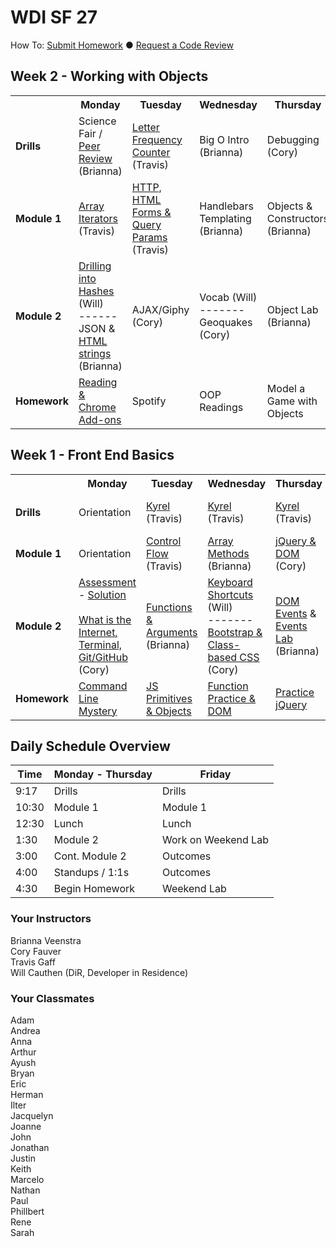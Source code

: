 # WDI SF 27

How To: <a href="https://github.com/SF-WDI-LABS/shared_modules/blob/master/how-to/submit-homework.md" target="blank">Submit Homework</a> ● <a href="https://github.com/SF-WDI-LABS/shared_modules/blob/master/how-to/request-a-code-review.md" target="blank">Request a Code Review</a>

## Week 2 - Working with Objects
<table>
  <tr>
    <th><!-- BLANK --></th>
    <th>Monday</th>
    <th>Tuesday</th>
    <th>Wednesday</th>
    <th>Thursday</th>
    <th>Friday</th>
  </tr>
  <tr>
    <td><strong>Drills</strong></td>
    <td> <!-- Week 1 - Monday Drill -->
      Science Fair / <a href="https://github.com/SF-WDI-LABS/shared_modules/blob/master/how-to/peer-review.md">Peer Review</a> (Brianna)
    </td>
    <td> <!-- Week 1 - Tuesday Drill -->
      <a href="https://github.com/sf-wdi-27-28/letter-count">Letter Frequency Counter</a>
      (Travis)
    </td>
    <td> <!-- Week 1 - Wednesday Drill -->
      Big O Intro
      (Brianna)
    </td>
    <td> <!-- Week 1 - Thursday Drill -->
      Debugging
      (Cory)
    </td>
    <td> <!-- Week 1 - Friday Review -->
      Review
      (Team)
    </td>
  </tr>
  <tr>
    <td><strong>Module 1</strong></td>
    <td> <!-- Week 1 - Monday Morning Module -->
      <a href="https://github.com/SF-WDI-LABS/shared_modules/tree/master/01-front-end-basics/js-array-iterators/27-28">Array Iterators</a>
			(Travis)
    </td>
    <td> <!-- Week 1 - Tuesday Morning Module -->
      <a href="https://github.com/SF-WDI-LABS/shared_modules/blob/master/01-front-end-basics/html-forms/27-28">HTTP, HTML Forms & Query Params</a>
      (Travis)
    </td>
    <td> <!-- Week 1 - Wednesday Morning Module -->
      Handlebars Templating
      (Brianna)
    </td>
    <td> <!-- Week 1 - Thursday Morning Module -->
    	Objects & Constructors
      (Brianna)
    </td>
    <td> <!-- Week 1 - Friday Morning Module -->
      Review
      (Team)
    </td>
  </tr>
  <tr>
    <td><strong>Module 2</strong></td>
    <td> <!-- Week 1 - Monday Afternoon Module -->
      <a href="https://github.com/SF-WDI-LABS/shared_modules/blob/master/dir-presentations/intro-to-basic-objects.md">Drilling into Hashes</a>
			(Will)
      <br>
			------
			<br>
      JSON & <a href="https://github.com/SF-WDI-LABS/html_strings">HTML strings</a>
      (Brianna)
    </td>
    <td> <!-- Week 1 - Tuesday Afternoon Module -->
      AJAX/Giphy
      (Cory)
    </td>
    <td> <!-- Week 1 - Wednesday Afternoon Module -->
			Vocab
			(Will)
			<br>
			-------
			<br>
      Geoquakes
      (Cory)
    </td>
    <td> <!-- Week 1 - Thursday Afternoon Module -->
      Object Lab
      (Brianna)
    </td>
    <td> <!-- Week 1 - Friday Afternoon / Weekend Lab -->
      Project 0
      <br><br>
      Outcomes
    </td>
  </tr>
  <tr>
    <td><strong>Homework</strong></td>
    <td> <!-- Week 1 - Monday Homework -->
    <a href="https://github.com/SF-WDI-LABS/shared_modules/blob/27-28-w2-d1-hmwk/homework/27-28/week-02/README.md">Reading &amp; Chrome Add-ons</a>
    </td>
    <td> <!-- Week 1 - Tuesday Homework -->
    	Spotify
    </td>
    <td> <!-- Week 1 - Wednesday Homework -->
      OOP Readings
    </td>
    <td> <!-- Week 1 - Thursday Homework -->
      Model a Game with Objects
    </td>
    <td> <!-- Week 1 - Friday -->
      <!-- BLANK -->
    </td>
  </tr>
</table>

## Week 1 - Front End Basics
<table>
  <tr>
    <th><!-- BLANK --></th>
    <th>Monday</th>
    <th>Tuesday</th>
    <th>Wednesday</th>
    <th>Thursday</th>
    <th>Friday</th>
  </tr>
  <tr>
    <td><strong>Drills</strong></td>
    <td> <!-- Week 1 - Monday Drill -->
      Orientation
    </td>
    <td> <!-- Week 1 - Tuesday Drill -->
      <a href="https://github.com/sf-wdi-27-28/kyrel">Kyrel</a>
      (Travis)
    </td>
    <td> <!-- Week 1 - Wednesday Drill -->
      <a href="https://github.com/sf-wdi-27-28/kyrel">Kyrel</a>
      (Travis)
    </td>
    <td> <!-- Week 1 - Thursday Drill -->
      <a href="https://github.com/sf-wdi-27-28/kyrel">Kyrel</a>
      (Travis)
    </td>
    <td> <!-- Week 1 - Friday Review -->
      <a href="https://github.com/sf-wdi-27-28/kyrel">Extend Kyrel</a>
      (Travis)
    </td>
  </tr>
  <tr>
    <td><strong>Module 1</strong></td>
    <td> <!-- Week 1 - Monday Morning Module -->
      Orientation
    </td>
    <td> <!-- Week 1 - Tuesday Morning Module -->
      <a href="https://github.com/SF-WDI-LABS/shared_modules/tree/master/01-front-end-basics/js-control-flow/25">Control Flow</a>
      (Travis)
    </td>
    <td> <!-- Week 1 - Wednesday Morning Module -->
      <a href="https://github.com/SF-WDI-LABS/shared_modules/blob/master/01-front-end-basics/js-arrays/27-28">Array Methods</a>
      (Brianna)
    </td>
    <td> <!-- Week 1 - Thursday Morning Module -->
      <a href="https://github.com/SF-WDI-LABS/shared_modules/tree/master/01-front-end-basics/jquery-dom-manipulation/27-28">jQuery &amp; DOM </a>
      (Cory)
    </td>
    <td> <!-- Week 1 - Friday Morning Module -->
      Review
      (Team)
    </td>
  </tr>
  <tr>
    <td><strong>Module 2</strong></td>
    <td> <!-- Week 1 - Monday Afternoon Module -->
      <a href="https://github.com/SF-WDI-LABS/shared_modules/tree/master/assessments/27-28/day-01">Assessment</a> - <a href="https://github.com/SF-WDI-LABS/shared_modules/blob/master/assessments/27-28/day-01/solutions.md">Solution</a>
      <br><br>
      <a href="https://github.com/SF-WDI-LABS/shared_modules/tree/master/01-front-end-basics/how-the-internet-works/27-28">What is the Internet, Terminal, Git/GitHub</a>
      (Cory)
    </td>
    <td> <!-- Week 1 - Tuesday Afternoon Module -->
      <a href="https://github.com/SF-WDI-LABS/shared_modules/tree/master/01-front-end-basics/js-functions/27-28">Functions & Arguments</a>
      (Brianna)
    </td>
    <td> <!-- Week 1 - Wednesday Afternoon Module -->			
      <a href="https://github.com/SF-WDI-LABS/shared_modules/blob/master/how-to/keyboard-shortcuts.md">Keyboard Shortcuts</a>
			(Will)
			<br>
			-------
			<br>
      <a href="https://github.com/SF-WDI-LABS/shared_modules/tree/master/01-front-end-basics/css-bootstrap/27-28"> Bootstrap &amp; Class-based CSS </a>
      (Cory)
    </td>
    <td> <!-- Week 1 - Thursday Afternoon Module -->
      <a href="https://github.com/SF-WDI-LABS/shared_modules/tree/master/01-front-end-basics/jquery-event-binding/27-28">DOM Events</a> & <a href="https://github.com/sf-wdi-27-28/events_lab">Events Lab</a>
      (Brianna)
    </td>
    <td> <!-- Week 1 - Friday Afternoon / Weekend Lab -->
      <a href="https://github.com/sf-wdi-27-28/tic-tac-toe">Tic-Tac-Toe Weekend Lab</a>
      <br><br>
      Outcomes
    </td>
  </tr>
  <tr>
    <td><strong>Homework</strong></td>
    <td> <!-- Week 1 - Monday Homework -->
      <a href="https://github.com/SF-WDI-LABS/shared_modules/tree/master/homework/27-28/week-01">Command Line Mystery</a>
    </td>
    <td> <!-- Week 1 - Tuesday Homework -->
      <a href="https://github.com/SF-WDI-LABS/shared_modules/tree/master/homework/27-28/week-01">JS Primitives & Objects</a>
    </td>
    <td> <!-- Week 1 - Wednesday Homework -->
       <a href="https://github.com/SF-WDI-LABS/shared_modules/tree/master/homework/27-28/week-01#day-3">Function Practice & DOM</a>
    </td>
    <td> <!-- Week 1 - Thursday Homework -->
      <a href="https://github.com/SF-WDI-LABS/shared_modules/tree/master/homework/27-28/week-01#day-4">Practice jQuery</a>
    </td>
    <td> <!-- Week 1 - Friday -->
      <!-- BLANK -->
    </td>
  </tr>
</table>


## Daily Schedule Overview

Time | Monday - Thursday | Friday |
----- | -------- | -----
9:17  | Drills | Drills
10:30 | Module 1 | Module 1
12:30 | Lunch | Lunch
1:30 | Module 2 | Work on Weekend Lab
3:00 | Cont. Module 2 | Outcomes
4:00 | Standups / 1:1s | Outcomes
4:30 | Begin Homework | Weekend Lab

### Your Instructors
Brianna Veenstra <br>
Cory Fauver <br>
Travis Gaff <br>
Will Cauthen (DiR, Developer in Residence)

### Your Classmates
Adam <br>
Andrea <br>
Anna <br>
Arthur <br>
Ayush <br>
Bryan <br>
Eric <br>
Herman <br>
Ilter <br>
Jacquelyn <br>
Joanne <br>
John <br>
Jonathan <br>
Justin <br>
Keith <br>
Marcelo <br>
Nathan <br>
Paul <br>
Phillbert <br>
Rene <br>
Sarah <br>
